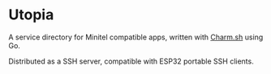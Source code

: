 # Utopia

A service directory for Minitel compatible apps, written with
[Charm.sh](https://charm.sh/) using Go.

Distributed as a SSH server, compatible with ESP32 portable SSH clients.
